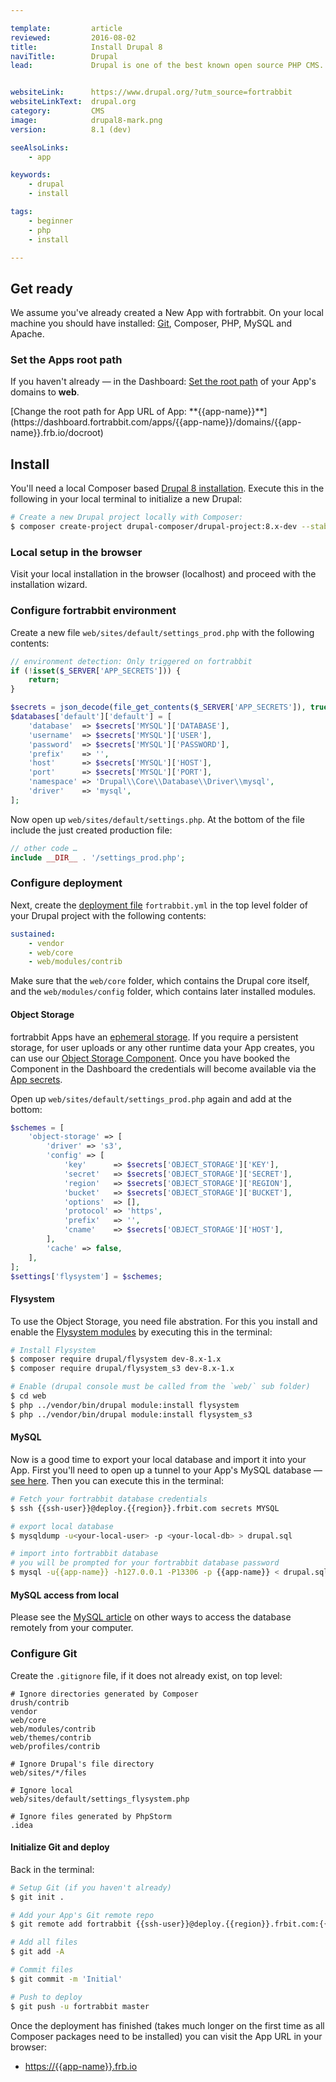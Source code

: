```yaml
---

template:         article
reviewed:         2016-08-02
title:            Install Drupal 8
naviTitle:        Drupal
lead:             Drupal is one of the best known open source PHP CMS. Learn here how to use it with fortrabbit.


websiteLink:      https://www.drupal.org/?utm_source=fortrabbit
websiteLinkText:  drupal.org
category:         CMS
image:            drupal8-mark.png
version:          8.1 (dev)

seeAlsoLinks:
    - app

keywords:
    - drupal
    - install

tags:
    - beginner
    - php
    - install

---
```


## Get ready

We assume you've already created a New App with fortrabbit. On your local machine you should have installed: [Git](/git), Composer, PHP, MySQL and Apache.


### Set the Apps root path

If you haven't already — in the Dashboard: [Set the root path](/app#toc-set-a-custom-root-path) of your App's domains to **web**.

<div markdown="1" data-user="known">
[Change the root path for App URL of App: **{{app-name}}**](https://dashboard.fortrabbit.com/apps/{{app-name}}/domains/{{app-name}}.frb.io/docroot)
</div>


## Install

You'll need a local Composer based [Drupal 8 installation](https://github.com/drupal-composer/drupal-project). Execute this in the following in your local terminal to initialize a new Drupal:

```bash
# Create a new Drupal project locally with Composer:
$ composer create-project drupal-composer/drupal-project:8.x-dev --stability dev --no-interaction {{app-name}}
```


### Local setup in the browser

<!-- TODO: link to local development setup help article, hint or link for now -->
Visit your local installation in the browser (localhost) and proceed with the installation wizard. 

### Configure fortrabbit environment

Create a new file `web/sites/default/settings_prod.php` with the following contents:

```php
// environment detection: Only triggered on fortrabbit
if (!isset($_SERVER['APP_SECRETS'])) {
    return;
}

$secrets = json_decode(file_get_contents($_SERVER['APP_SECRETS']), true);
$databases['default']['default'] = [
    'database'  => $secrets['MYSQL']['DATABASE'],
    'username'  => $secrets['MYSQL']['USER'],
    'password'  => $secrets['MYSQL']['PASSWORD'],
    'prefix'    => '',
    'host'      => $secrets['MYSQL']['HOST'],
    'port'      => $secrets['MYSQL']['PORT'],
    'namespace' => 'Drupal\\Core\\Database\\Driver\\mysql',
    'driver'    => 'mysql',
];
```

Now open up `web/sites/default/settings.php`. At the bottom of the file include the just created production file:

```php
// other code …
include __DIR__ . '/settings_prod.php';
```

### Configure deployment

Next, create the [deployment file](/deployment-file-v2) `fortrabbit.yml` in the top level folder of your Drupal project with the following contents:

```yaml
sustained:
    - vendor
    - web/core
    - web/modules/contrib
```

<!-- TODO: correct the following sentence (unclear, wrong english) -->
Make sure that the `web/core` folder, which contains the Drupal core itself, and the `web/modules/config` folder, which contains later installed modules.


#### Object Storage

fortrabbit Apps have an [ephemeral storage](/quirks#toc-ephemeral-storage). If you require a persistent storage, for user uploads or any other runtime data your App creates, you can use our [Object Storage Component](/object-storage). Once you have booked the Component in the Dashboard the credentials will become available via the [App secrets](/secrets).

Open up `web/sites/default/settings_prod.php` again and add at the bottom:

``` php
$schemes = [
    'object-storage' => [
        'driver' => 's3',
        'config' => [
            'key'      => $secrets['OBJECT_STORAGE']['KEY'],
            'secret'   => $secrets['OBJECT_STORAGE']['SECRET'],
            'region'   => $secrets['OBJECT_STORAGE']['REGION'],
            'bucket'   => $secrets['OBJECT_STORAGE']['BUCKET'],
            'options'  => [],
            'protocol' => 'https',
            'prefix'   => '',
            'cname'    => $secrets['OBJECT_STORAGE']['HOST'],
        ],
        'cache' => false,
    ],
];
$settings['flysystem'] = $schemes;
```

#### Flysystem

To use the Object Storage, you need file abstration. For this you install and enable the [Flysystem modules](https://www.drupal.org/project/flysystem) by executing this in the terminal:

```bash
# Install Flysystem
$ composer require drupal/flysystem dev-8.x-1.x
$ composer require drupal/flysystem_s3 dev-8.x-1.x

# Enable (drupal console must be called from the `web/` sub folder)
$ cd web
$ php ../vendor/bin/drupal module:install flysystem
$ php ../vendor/bin/drupal module:install flysystem_s3
```



#### MySQL

Now is a good time to export your local database and import it into your App. First you'll need to open up a tunnel to your App's MySQL database — [see here](/mysql#toc-mysql-via-terminal). Then you can execute this in the terminal:

```bash
# Fetch your fortrabbit database credentials
$ ssh {{ssh-user}}@deploy.{{region}}.frbit.com secrets MYSQL

# export local database
$ mysqldump -u<your-local-user> -p <your-local-db> > drupal.sql

# import into fortrabbit database
# you will be prompted for your fortrabbit database password
$ mysql -u{{app-name}} -h127.0.0.1 -P13306 -p {{app-name}} < drupal.sql
```

#### MySQL access from local

Please see the [MySQL article](mysql#toc-access-mysql-from-local) on other ways to access the database remotely from your computer.


### Configure Git

Create the `.gitignore` file, if it does not already exist, on top level:

```nohighlight
# Ignore directories generated by Composer
drush/contrib
vendor
web/core
web/modules/contrib
web/themes/contrib
web/profiles/contrib

# Ignore Drupal's file directory
web/sites/*/files

# Ignore local
web/sites/default/settings_flysystem.php

# Ignore files generated by PhpStorm
.idea
```

#### Initialize Git and deploy

Back in the terminal:

```bash
# Setup Git (if you haven't already)
$ git init .

# Add your App's Git remote repo
$ git remote add fortrabbit {{ssh-user}}@deploy.{{region}}.frbit.com:{{app-name}}.git

# Add all files
$ git add -A

# Commit files
$ git commit -m 'Initial'

# Push to deploy
$ git push -u fortrabbit master
```

Once the deployment has finished (takes much longer on the first time as all Composer packages need to be installed) you can visit the App URL in your browser:

* [https://{{app-name}}.frb.io](https://{{app-name}}.frb.io)
